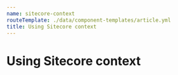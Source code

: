 ```yaml
---
name: sitecore-context
routeTemplate: ./data/component-templates/article.yml
title: Using Sitecore context
---
```

# Using Sitecore context